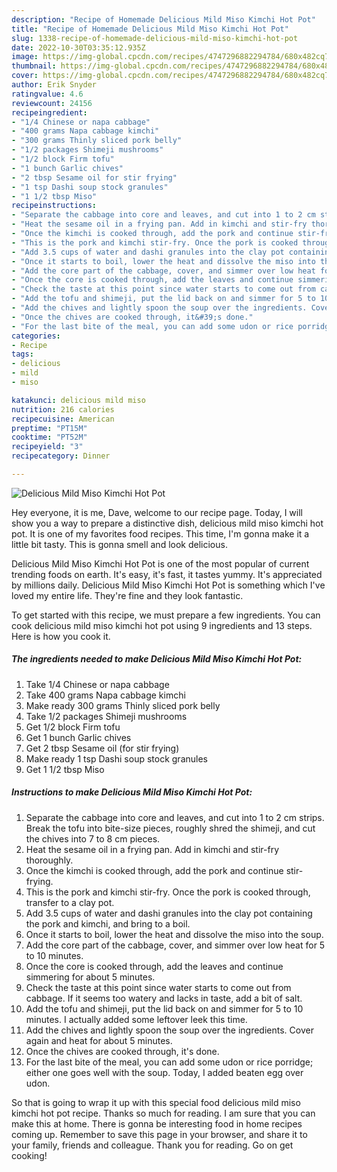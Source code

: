 ```yaml
---
description: "Recipe of Homemade Delicious Mild Miso Kimchi Hot Pot"
title: "Recipe of Homemade Delicious Mild Miso Kimchi Hot Pot"
slug: 1338-recipe-of-homemade-delicious-mild-miso-kimchi-hot-pot
date: 2022-10-30T03:35:12.935Z
image: https://img-global.cpcdn.com/recipes/4747296882294784/680x482cq70/delicious-mild-miso-kimchi-hot-pot-recipe-main-photo.jpg
thumbnail: https://img-global.cpcdn.com/recipes/4747296882294784/680x482cq70/delicious-mild-miso-kimchi-hot-pot-recipe-main-photo.jpg
cover: https://img-global.cpcdn.com/recipes/4747296882294784/680x482cq70/delicious-mild-miso-kimchi-hot-pot-recipe-main-photo.jpg
author: Erik Snyder
ratingvalue: 4.6
reviewcount: 24156
recipeingredient:
- "1/4 Chinese or napa cabbage"
- "400 grams Napa cabbage kimchi"
- "300 grams Thinly sliced pork belly"
- "1/2 packages Shimeji mushrooms"
- "1/2 block Firm tofu"
- "1 bunch Garlic chives"
- "2 tbsp Sesame oil for stir frying"
- "1 tsp Dashi soup stock granules"
- "1 1/2 tbsp Miso"
recipeinstructions:
- "Separate the cabbage into core and leaves, and cut into 1 to 2 cm strips. Break the tofu into bite-size pieces, roughly shred the shimeji, and cut the chives into 7 to 8 cm pieces."
- "Heat the sesame oil in a frying pan. Add in kimchi and stir-fry thoroughly."
- "Once the kimchi is cooked through, add the pork and continue stir-frying."
- "This is the pork and kimchi stir-fry. Once the pork is cooked through, transfer to a clay pot."
- "Add 3.5 cups of water and dashi granules into the clay pot containing the pork and kimchi, and bring to a boil."
- "Once it starts to boil, lower the heat and dissolve the miso into the soup."
- "Add the core part of the cabbage, cover, and simmer over low heat for 5 to 10 minutes."
- "Once the core is cooked through, add the leaves and continue simmering for about 5 minutes."
- "Check the taste at this point since water starts to come out from cabbage. If it seems too watery and lacks in taste, add a bit of salt."
- "Add the tofu and shimeji, put the lid back on and simmer for 5 to 10 minutes. I actually added some leftover leek this time."
- "Add the chives and lightly spoon the soup over the ingredients. Cover again and heat for about 5 minutes."
- "Once the chives are cooked through, it&#39;s done."
- "For the last bite of the meal, you can add some udon or rice porridge; either one goes well with the soup. Today, I added beaten egg over udon."
categories:
- Recipe
tags:
- delicious
- mild
- miso

katakunci: delicious mild miso 
nutrition: 216 calories
recipecuisine: American
preptime: "PT15M"
cooktime: "PT52M"
recipeyield: "3"
recipecategory: Dinner

---
```



![Delicious Mild Miso Kimchi Hot Pot](https://img-global.cpcdn.com/recipes/4747296882294784/680x482cq70/delicious-mild-miso-kimchi-hot-pot-recipe-main-photo.jpg)

Hey everyone, it is me, Dave, welcome to our recipe page. Today, I will show you a way to prepare a distinctive dish, delicious mild miso kimchi hot pot. It is one of my favorites food recipes. This time, I'm gonna make it a little bit tasty. This is gonna smell and look delicious.

Delicious Mild Miso Kimchi Hot Pot is one of the most popular of current trending foods on earth. It's easy, it's fast, it tastes yummy. It's appreciated by millions daily. Delicious Mild Miso Kimchi Hot Pot is something which I've loved my entire life. They're fine and they look fantastic.




To get started with this recipe, we must prepare a few ingredients. You can cook delicious mild miso kimchi hot pot using 9 ingredients and 13 steps. Here is how you cook it.

<!--inarticleads1-->

##### The ingredients needed to make Delicious Mild Miso Kimchi Hot Pot:

1. Take 1/4 Chinese or napa cabbage
1. Take 400 grams Napa cabbage kimchi
1. Make ready 300 grams Thinly sliced pork belly
1. Take 1/2 packages Shimeji mushrooms
1. Get 1/2 block Firm tofu
1. Get 1 bunch Garlic chives
1. Get 2 tbsp Sesame oil (for stir frying)
1. Make ready 1 tsp Dashi soup stock granules
1. Get 1 1/2 tbsp Miso




<!--inarticleads2-->

##### Instructions to make Delicious Mild Miso Kimchi Hot Pot:

1. Separate the cabbage into core and leaves, and cut into 1 to 2 cm strips. Break the tofu into bite-size pieces, roughly shred the shimeji, and cut the chives into 7 to 8 cm pieces.
1. Heat the sesame oil in a frying pan. Add in kimchi and stir-fry thoroughly.
1. Once the kimchi is cooked through, add the pork and continue stir-frying.
1. This is the pork and kimchi stir-fry. Once the pork is cooked through, transfer to a clay pot.
1. Add 3.5 cups of water and dashi granules into the clay pot containing the pork and kimchi, and bring to a boil.
1. Once it starts to boil, lower the heat and dissolve the miso into the soup.
1. Add the core part of the cabbage, cover, and simmer over low heat for 5 to 10 minutes.
1. Once the core is cooked through, add the leaves and continue simmering for about 5 minutes.
1. Check the taste at this point since water starts to come out from cabbage. If it seems too watery and lacks in taste, add a bit of salt.
1. Add the tofu and shimeji, put the lid back on and simmer for 5 to 10 minutes. I actually added some leftover leek this time.
1. Add the chives and lightly spoon the soup over the ingredients. Cover again and heat for about 5 minutes.
1. Once the chives are cooked through, it&#39;s done.
1. For the last bite of the meal, you can add some udon or rice porridge; either one goes well with the soup. Today, I added beaten egg over udon.




So that is going to wrap it up with this special food delicious mild miso kimchi hot pot recipe. Thanks so much for reading. I am sure that you can make this at home. There is gonna be interesting food in home recipes coming up. Remember to save this page in your browser, and share it to your family, friends and colleague. Thank you for reading. Go on get cooking!
